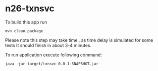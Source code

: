 # n26-txnsvc

To build this app run
```
mvn clean package
```

Please note this step may take time , as time delay is simulated for some tests
It should finish in about 3-4 minutes.



To run application execute following command:

```
java -jar target/txnsvc-0.0.1-SNAPSHOT.jar
```

